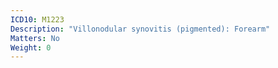 ```yaml
---
ICD10: M1223
Description: "Villonodular synovitis (pigmented): Forearm"
Matters: No
Weight: 0
---
```



